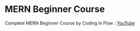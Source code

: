 # MERN Beginner Course

Complete MERN Beginner Course by Coding in Flow : [YouTube](https://youtu.be/FcxjCPeicvU)
